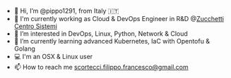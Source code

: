 - 👋 Hi, I’m @pippo1291, from Italy 🇮🇹 
- 🔭 I'm currently working as Cloud & DevOps Engineer in R&D @<a href="https://www.zcscompany.com/" target="_blank">Zucchetti Centro Sistemi</a>
- 👀 I’m interested in DevOps, Linux, Python, Network & Cloud
- 🌱 I’m currently learning advanced Kubernetes, IaC with Opentofu & Golang
- 💻 I'm an OSX & Linux user
- 📫 How to reach me scortecci.filippo.francesco@gmail.com

<!---
pippo1291/pippo1291 is a ✨ special ✨ repository because its `README.md` (this file) appears on your GitHub profile.
You can click the Preview link to take a look at your changes.
- 💞️ I’m looking to collaborate on
- 📡 I'm a
Here on my github profile you can find some of my personal project on DevOps,Cloud,Server, HAM Radio and more...
My Hobby: 🥁 Drum 🎣 Fishing 🧑🏼‍🌾 📽️ 📚 💬 🎮 🎲 
--->
